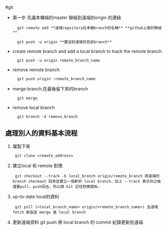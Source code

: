 #git

- 第一步
先讓本機端的master 聯結到遠端的origin 的連結

        git remote add **遠端repsitory在本機branch的名稱** **github上面的聯結**

        git push -u origin **要送到遠端的目前branch**


- create remote branch and add a local branch to track the remote branch

        git push -u origin remote_branch_name
  
- remove remote branch

        git push origin :remote_branch_name
    
- merge branch,在最後留下來的branch 

        git merge 
    
- remove local branch

        git branch -d remove_branch
    
    
    
## 處理別人的資料基本流程

1. 複製下來

        git clone <remote_address>
2. 建立local 和 remote 對應        
     
        git checkout --track -b local_branch origin/remote_branch 將遠端的 branch checkout 回來並建立一個新的 local branch，加上 --track 表示你之後還要pull、push回去，所以請 Git 記住對應關係。

3. up-to-date local的資料
       
        git pull (<local_branch_name> origin/<remote_branch_name>) 去遠端 fetch 新版並 merge 進 local branch
        
4. 更新遠端資料
        git push 將 local branch 的 commit 紀錄更新到遠端

    
    
